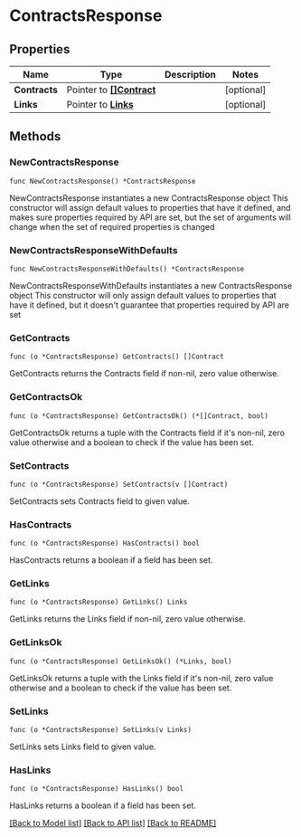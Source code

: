# ContractsResponse

## Properties

Name | Type | Description | Notes
------------ | ------------- | ------------- | -------------
**Contracts** | Pointer to [**[]Contract**](Contract.md) |  | [optional] 
**Links** | Pointer to [**Links**](Links.md) |  | [optional] 

## Methods

### NewContractsResponse

`func NewContractsResponse() *ContractsResponse`

NewContractsResponse instantiates a new ContractsResponse object
This constructor will assign default values to properties that have it defined,
and makes sure properties required by API are set, but the set of arguments
will change when the set of required properties is changed

### NewContractsResponseWithDefaults

`func NewContractsResponseWithDefaults() *ContractsResponse`

NewContractsResponseWithDefaults instantiates a new ContractsResponse object
This constructor will only assign default values to properties that have it defined,
but it doesn't guarantee that properties required by API are set

### GetContracts

`func (o *ContractsResponse) GetContracts() []Contract`

GetContracts returns the Contracts field if non-nil, zero value otherwise.

### GetContractsOk

`func (o *ContractsResponse) GetContractsOk() (*[]Contract, bool)`

GetContractsOk returns a tuple with the Contracts field if it's non-nil, zero value otherwise
and a boolean to check if the value has been set.

### SetContracts

`func (o *ContractsResponse) SetContracts(v []Contract)`

SetContracts sets Contracts field to given value.

### HasContracts

`func (o *ContractsResponse) HasContracts() bool`

HasContracts returns a boolean if a field has been set.

### GetLinks

`func (o *ContractsResponse) GetLinks() Links`

GetLinks returns the Links field if non-nil, zero value otherwise.

### GetLinksOk

`func (o *ContractsResponse) GetLinksOk() (*Links, bool)`

GetLinksOk returns a tuple with the Links field if it's non-nil, zero value otherwise
and a boolean to check if the value has been set.

### SetLinks

`func (o *ContractsResponse) SetLinks(v Links)`

SetLinks sets Links field to given value.

### HasLinks

`func (o *ContractsResponse) HasLinks() bool`

HasLinks returns a boolean if a field has been set.


[[Back to Model list]](../README.md#documentation-for-models) [[Back to API list]](../README.md#documentation-for-api-endpoints) [[Back to README]](../README.md)


